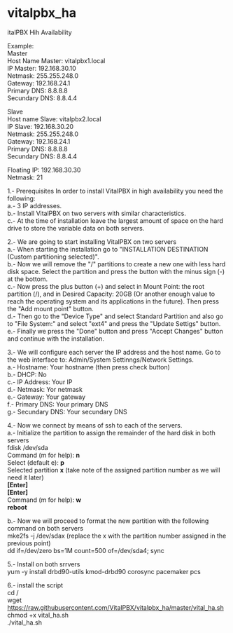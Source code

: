 # vitalpbx_ha
italPBX Hih Availability

Example:<br>
Master<br>
Host Name Master: vitalpbx1.local<br>
IP Master: 192.168.30.10<br>
Netmask: 255.255.248.0<br>
Gateway: 192.168.24.1<br>
Primary DNS: 8.8.8.8<br>
Secundary DNS: 8.8.4.4<br>

Slave<br>
Host name Slave: vitalpbx2.local<br>
IP Slave: 192.168.30.20<br>
Netmask: 255.255.248.0<br>
Gateway: 192.168.24.1<br>
Primary DNS: 8.8.8.8<br>
Secundary DNS: 8.8.4.4<br>

Floating IP: 192.168.30.30<br>
Netmask: 21<br>


1.- Prerequisites
In order to install VitalPBX in high availability you need the following:<br>
a.- 3 IP addresses.<br>
b.- Install VitalPBX on two servers with similar characteristics.<br>
c.- At the time of installation leave the largest amount of space on the hard drive to store the variable data on both servers.<br>

2.- We are going to start installing VitalPBX on two servers<br>
a.- When starting the installation go to "INSTALLATION DESTINATION (Custom partitioning selected)".<br>
b.- Now we will remove the "/" partitions to create a new one with less hard disk space. Select the partition and press the button with the minus sign (-) at the bottom. <br>
c.- Now press the plus button (+) and select in Mount Point: the root partition (/), and in Desired Capacity: 20GB (Or another enough value to reach the operating system and its applications in the future). Then press the "Add mount point" button.<br>
d.- Then go to the "Device Type" and select Standard Partition and also go to "File System:" and select "ext4" and press the "Update Settigs" button.<br>
e.- Finally we press the "Done" button and press "Accept Changes" button and continue with the installation.<br>

3.- We will configure each server the IP address and the host name. Go to the web interface to: Admin/System Settinngs/Network Settings.<br>
a.- Hostname: Your hostname (then press check button) <br>
b.- DHCP: No<br>
c.- IP Address: Your IP<br>
d.- Netmask: Yor netmask<br>
e.- Gateway: Your gateway<br>
f.- Primary DNS: Your primary DNS<br>
g.- Secundary DNS: Your secundary DNS<br>

4.- Now we connect by means of ssh to each of the servers.<br>
a.- Initialize the partition to assign the remainder of the hard disk in both servers<br>
fdisk /dev/sda<br>
Command (m for help): <strong>n</strong><br>
Select (default e): <strong>p</strong><br>
Selected partition <strong>x</strong> (take note of the assigned partition number as we will need it later)<br>
<strong>[Enter]</strong><br>
<strong>[Enter]</strong><br>
Command (m for help): <strong>w</strong><br>
<strong>reboot</strong><br>

b.- Now we will proceed to format the new partition with the following command on both servers<br>
mke2fs -j /dev/sda<bold>x</bold> (replace the x with the partition number assigned in the previous point)<br>
dd if=/dev/zero bs=1M count=500 of=/dev/sda4; sync<br>

5.- Install on both srrvers<br>
yum -y install drbd90-utils kmod-drbd90 corosync pacemaker pcs<br>

6.- install the script<br>
cd /<br>
wget https://raw.githubusercontent.com/VitalPBX/vitalpbx_ha/master/vital_ha.sh<br>
chmod +x vital_ha.sh<br>
./vital_ha.sh<br>
